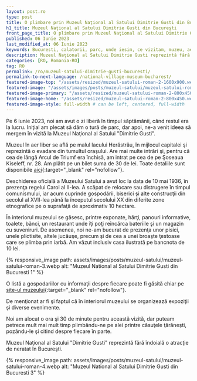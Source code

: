 ```yaml
---
layout: post.ro
type: post
title: O plimbare prin Muzeul Naţional al Satului Dimitrie Gusti din Bucureşti
h1_title: Muzeul Naţional al Satului Dimitrie Gusti din Bucureşti
front_page_title: O plimbare prin Muzeul Naţional al Satului Dimitrie Gusti din Bucureşti
published: 06 Iunie 2023
last_modified_at: 06 Iunie 2023
keywords: Bucuresti, calatorii, parc, unde iesim, ce vizitam, muzeu, aer liber, sate romanesti, viata la tara
description: Muzeul Naţional al Satului Dimitrie Gusti reprezintă fără îndoială o atracţie de neratat în Bucureşti. Muzeul în aer liber se află pe malul lacului Herăstrău, în mijlocul capitalei şi reprezintă o evadare din tumultul oraşului.
categories: [RO, Romania-RO]
tag: RO
permalink: /ro/muzeul-satului-dimitrie-gusti-bucuresti/
permalink-to-next-language: /national-village-museum-bucharest/
featured-image-top: "/assets/resized/muzeul-satului-roman-2-1600x900.webp" # prima poza din articol, poate fi empty
featured-image: "/assets/images/posts/muzeul-satului/muzeul-satului-roman-2.webp" # full size, poate fi empty daca featured-image-top e empty
featured-image-primary: "/assets/resized/muzeul-satului-roman-2-800x450.webp" # poza care apare pe prima pagina landscape
featured-image-home: "/assets/resized/muzeul-satului-roman-2-800x450.webp" # poza care apare pe prima pagina square
featured-image-style: full-width # can be left, centered, full-width
---
```

Pe 6 iunie 2023, noi am avut o zi liberă în timpul săptămânii, când restul era la lucru. Iniţial am plecat să dăm o tură de parc, dar apoi, ne-a venit ideea să mergem în vizită la Muzeul Naţional al Satului "Dimitrie Gusti".

Muzeul în aer liber se află pe malul lacului Herăstrău, în mijlocul capitalei şi reprezintă o evadare din tumultul oraşului. Are mai multe intrări şi, pentru că cea de lângă Arcul de Triumf era închisă, am intrat pe cea de pe Şoseaua Kiseleff, nr. 28. Am plătit pe un bilet suma de 30 de lei. Toate detaliile sunt disponibile [aici](https://muzeul-satului.ro/acces-muzeu/){:target="_blank" rel="nofollow"}.

Deschiderea oficială a Muzeului Satului a avut loc la data de 10 mai 1936, în prezenţa regelui Carol al II-lea. A scăpat de relocare sau distrugere în timpul comunismului, iar acum cuprinde gospodării, biserici şi alte construcţii din secolul al XVII-lea până la începutul secolului XX din diferite zone etnografice pe o suprafaţă de aproximativ 10 hectare.

În interiorul muzeului se găsesc, printre exponate, hărţi, panouri informative, toalete, bănci, un restaurant unde îţi poţi reîncărca bateriile şi un magazin cu suveniruri. De asemenea, noi ne-am bucurat de prezenţa unor pisici, unele plictisite, altele jucăuşe, precum şi de cea a unei broaşte ţestoase care se plimba prin iarbă. Am văzut inclusiv casa ilustrată pe bancnota de 10 lei.

{% responsive_image path: assets/images/posts/muzeul-satului/muzeul-satului-roman-3.webp alt: "Muzeul National al Satului Dimitrie Gusti din Bucuresti 1" %}

O listă a gospodariilor cu informaţii despre fiecare poate fi găsită chiar pe [site-ul muzeului](https://muzeul-satului.ro/despre-noi/patrimoniul-muzeului/expozitia-permanenta-in-aer-liber/){:target="_blank" rel="nofollow"}.


De menţionat ar fi şi faptul că în interiorul muzeului se organizează expoziţii şi diverse evenimente.

Noi am alocat o ora şi 30 de minute pentru această vizită, dar puteam petrece mult mai mult timp plimbându-ne pe alei printre căsuţele ţărăneşti, pozându-le şi citind despre fiecare în parte.

Muzeul Naţional al Satului "Dimitrie Gusti" reprezintă fără îndoială o atracţie de neratat în Bucureşti.

{% responsive_image path: assets/images/posts/muzeul-satului/muzeul-satului-roman-4.webp alt: "Muzeul National al Satului Dimitrie Gusti din Bucuresti 3" %}